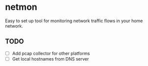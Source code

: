 # netmon

Easy to set up tool for monitoring network traffic flows in your home network.

## TODO
- [ ] Add pcap collector for other platforms
- [ ] Get local hostnames from DNS server
